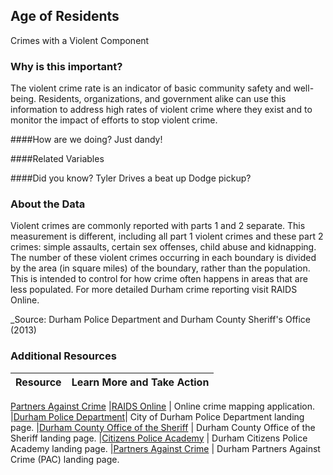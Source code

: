 ## Age of Residents
Crimes with a Violent Component

### Why is this important?
The violent crime rate is an indicator of basic community safety and well-being. Residents, organizations, and government alike can use this information to address high rates of violent crime where they exist and to monitor the impact of efforts to stop violent crime.

####How are we doing?
Just dandy!

####Related Variables

####Did you know?
Tyler Drives a beat up Dodge pickup?
### About the Data
Violent crimes are commonly reported with parts 1 and 2 separate. This measurement is different, including all part 1 violent crimes and these part 2 crimes: simple assaults, certain sex offenses, child abuse and kidnapping. The number of these violent crimes occurring in each boundary is divided by the area (in square miles) of the boundary, rather than the population. This is intended to control for how crime often happens in areas that are less populated. For more detailed Durham crime reporting visit RAIDS Online.

_Source: Durham Police Department and Durham County Sheriff's Office (2013) 

### Additional Resources

|Resource | Learn More and Take Action | 
|:--- | :--- |
<a href='http://durhamnc.gov/ich/op/DPD/Pages/PAC.aspx' target='_blank'>Partners Against Crime</a>
|[RAIDS Online](http://raidsonline.com) | Online crime mapping application.
|[Durham Police Department](http://durhamnc.gov/ich/op/DPD/Pages/Home.aspx)| City of Durham Police Department landing page.
|[Durham County Office of the Sheriff](http://dconc.gov/government/departments-f-z/sheriff-s-office) | Durham County Office of the Sheriff landing page.
|[Citizens Police Academy](http://durhamnc.gov/ich/op/DPD/Pages/CPA.aspx) | Durham Citizens Police Academy landing page.
|[Partners Against Crime](http://durhamnc.gov/ich/op/DPD/Pages/PAC.aspx) | Durham Partners Against Crime (PAC) landing page.
